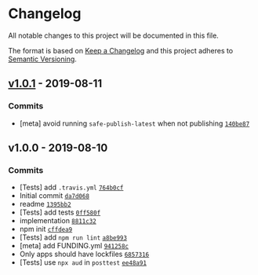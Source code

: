 # Changelog

All notable changes to this project will be documented in this file.

The format is based on [Keep a Changelog](https://keepachangelog.com/en/1.0.0/)
and this project adheres to [Semantic Versioning](https://semver.org/spec/v2.0.0.html).

## [v1.0.1](https://github.com/ljharb/which-boxed-primitive/compare/v1.0.0...v1.0.1) - 2019-08-11

### Commits

- [meta] avoid running `safe-publish-latest` when not publishing [`140be87`](https://github.com/ljharb/which-boxed-primitive/commit/140be875149a3f413c80b68688d6edc92f668103)

## v1.0.0 - 2019-08-10

### Commits

- [Tests] add `.travis.yml` [`764b0cf`](https://github.com/ljharb/which-boxed-primitive/commit/764b0cf75f8d2b3a0ad2056de5f4ad85d5d1b765)
- Initial commit [`da7d068`](https://github.com/ljharb/which-boxed-primitive/commit/da7d068913d591294bf155db5d438f7804d71b9a)
- readme [`1395bb2`](https://github.com/ljharb/which-boxed-primitive/commit/1395bb27b72137ac01e48ee398a0f54e93fd87f5)
- [Tests] add tests [`0ff580f`](https://github.com/ljharb/which-boxed-primitive/commit/0ff580f99579cd4424af7b814bd76fcb69a2b04e)
- implementation [`8811c32`](https://github.com/ljharb/which-boxed-primitive/commit/8811c3262a57963634cdc83ceb5bb2c5e9ae4e7e)
- npm init [`cffdea9`](https://github.com/ljharb/which-boxed-primitive/commit/cffdea9755eabfa2f9ec62a6fcbce0c28f04495b)
- [Tests] add `npm run lint` [`a8be993`](https://github.com/ljharb/which-boxed-primitive/commit/a8be9933fec1b21267acd847df77f6438e07e3b9)
- [meta] add FUNDING.yml [`941258c`](https://github.com/ljharb/which-boxed-primitive/commit/941258c70c9a397466e05b614126cb8c7be77b99)
- Only apps should have lockfiles [`6857316`](https://github.com/ljharb/which-boxed-primitive/commit/68573165d8ce842cdf15d94af82f8cccb961b8cf)
- [Tests] use `npx aud` in `posttest` [`ee48a91`](https://github.com/ljharb/which-boxed-primitive/commit/ee48a9144bea23bde5cc47788a54d5aa7969d489)
